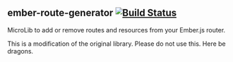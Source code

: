 ## ember-route-generator  [![Build Status](https://travis-ci.org/ember-cli/ember-router-generator.png?branch=master)](https://travis-ci.org/ember-cli/ember-route-generator)

MicroLib to add or remove routes and resources from your Ember.js router.

This is a modification of the original library.  Please do not use this.  Here be dragons.
